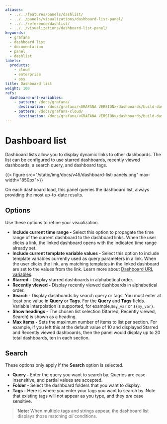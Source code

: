 ```yaml
---
aliases:
  - ../../features/panels/dashlist/
  - ../../panels/visualizations/dashboard-list-panel/
  - ../../reference/dashlist/
  - ../../visualizations/dashboard-list-panel/
keywords:
  - grafana
  - dashboard list
  - documentation
  - panel
  - dashlist
labels:
  products:
    - cloud
    - enterprise
    - oss
title: Dashboard list
weight: 100
refs:
  dashboard-url-variables:
    - pattern: /docs/grafana/
      destination: /docs/grafana/<GRAFANA VERSION>/dashboards/build-dashboards/create-dashboard-url-variables/
    - pattern: /docs/grafana-cloud/
      destination: /docs/grafana/<GRAFANA VERSION>/dashboards/build-dashboards/create-dashboard-url-variables/
---
```


# Dashboard list

Dashboard lists allow you to display dynamic links to other dashboards. The list can be configured to use starred dashboards, recently viewed dashboards, a search query, and dashboard tags.

{{< figure src="/static/img/docs/v45/dashboard-list-panels.png" max-width="850px">}}

On each dashboard load, this panel queries the dashboard list, always providing the most up-to-date results.

## Options

Use these options to refine your visualization.

- **Include current time range -** Select this option to propagate the time range of the current dashboard to the dashboard links. When the user clicks a link, the linked dashboard opens with the indicated time range already set.
- **Include current template variable values -** Select this option to include template variables currently used as query parameters in a link. When the user clicks the link, any matching templates in the linked dashboard are set to the values from the link. Learn more about [Dashboard URL variables](ref:dashboard-url-variables).
- **Starred -** Display starred dashboards in alphabetical order.
- **Recently viewed -** Display recently viewed dashboards in alphabetical order.
- **Search -** Display dashboards by search query or tags. You must enter at least one value in **Query** or **Tags**. For the **Query** and **Tags** fields. Variable interpolation is supported, for example,`$my_var` or `${my_var}`.
- **Show headings -** The chosen list selection (Starred, Recently viewed, Search) is shown as a heading.
- **Max items -** Sets the maximum number of items to list per section. For example, if you left this at the default value of 10 and displayed Starred and Recently viewed dashboards, then the panel would display up to 20 total dashboards, ten in each section.

## Search

These options only apply if the **Search** option is selected.

- **Query -** Enter the query you want to search by. Queries are case-insensitive, and partial values are accepted.
- **Folder -** Select the dashboard folders that you want to display.
- **Tags -** Here is where you enter your tags you want to search by. Note that existing tags will not appear as you type, and they _are_ case sensitive.

> **Note:** When multiple tags and strings appear, the dashboard list displays those matching _all_ conditions.

